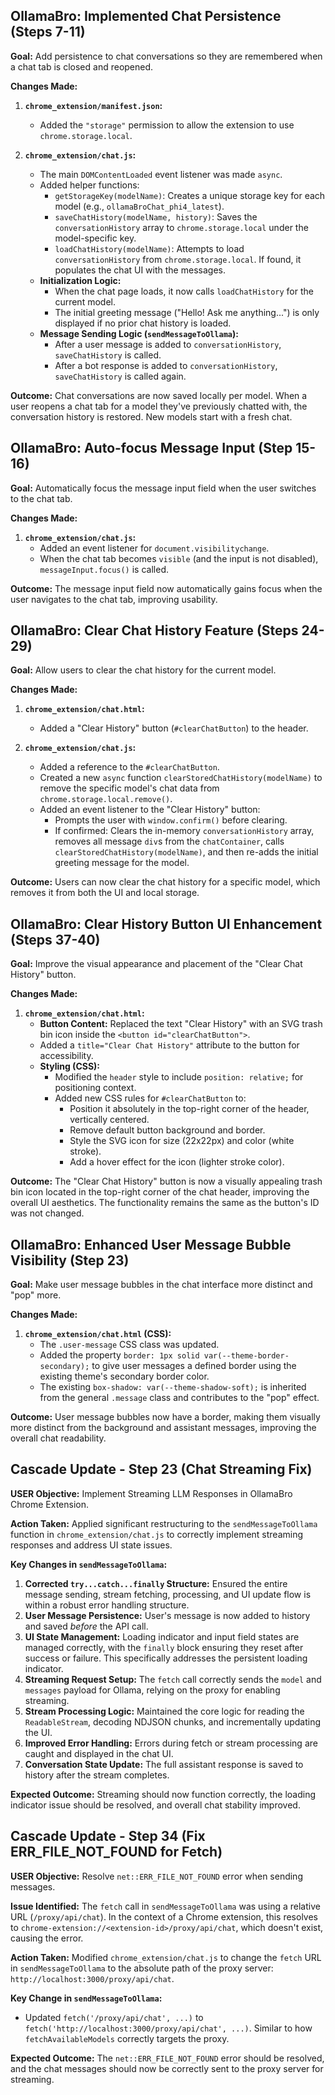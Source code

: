 ## OllamaBro: Implemented Chat Persistence (Steps 7-11)

**Goal:** Add persistence to chat conversations so they are remembered when a chat tab is closed and reopened.

**Changes Made:**

1.  **`chrome_extension/manifest.json`:**
    *   Added the `"storage"` permission to allow the extension to use `chrome.storage.local`.

2.  **`chrome_extension/chat.js`:**
    *   The main `DOMContentLoaded` event listener was made `async`.
    *   Added helper functions:
        *   `getStorageKey(modelName)`: Creates a unique storage key for each model (e.g., `ollamaBroChat_phi4_latest`).
        *   `saveChatHistory(modelName, history)`: Saves the `conversationHistory` array to `chrome.storage.local` under the model-specific key.
        *   `loadChatHistory(modelName)`: Attempts to load `conversationHistory` from `chrome.storage.local`. If found, it populates the chat UI with the messages.
    *   **Initialization Logic:**
        *   When the chat page loads, it now calls `loadChatHistory` for the current model.
        *   The initial greeting message ("Hello! Ask me anything...") is only displayed if no prior chat history is loaded.
    *   **Message Sending Logic (`sendMessageToOllama`):**
        *   After a user message is added to `conversationHistory`, `saveChatHistory` is called.
        *   After a bot response is added to `conversationHistory`, `saveChatHistory` is called again.

**Outcome:** Chat conversations are now saved locally per model. When a user reopens a chat tab for a model they've previously chatted with, the conversation history is restored. New models start with a fresh chat.


## OllamaBro: Auto-focus Message Input (Step 15-16)

**Goal:** Automatically focus the message input field when the user switches to the chat tab.

**Changes Made:**

1.  **`chrome_extension/chat.js`:**
    *   Added an event listener for `document.visibilitychange`.
    *   When the chat tab becomes `visible` (and the input is not disabled), `messageInput.focus()` is called.

**Outcome:** The message input field now automatically gains focus when the user navigates to the chat tab, improving usability.


## OllamaBro: Clear Chat History Feature (Steps 24-29)

**Goal:** Allow users to clear the chat history for the current model.

**Changes Made:**

1.  **`chrome_extension/chat.html`:**
    *   Added a "Clear History" button (`#clearChatButton`) to the header.

2.  **`chrome_extension/chat.js`:**
    *   Added a reference to the `#clearChatButton`.
    *   Created a new `async` function `clearStoredChatHistory(modelName)` to remove the specific model's chat data from `chrome.storage.local.remove()`.
    *   Added an event listener to the "Clear History" button:
        *   Prompts the user with `window.confirm()` before clearing.
        *   If confirmed: Clears the in-memory `conversationHistory` array, removes all message `div`s from the `chatContainer`, calls `clearStoredChatHistory(modelName)`, and then re-adds the initial greeting message for the model.

**Outcome:** Users can now clear the chat history for a specific model, which removes it from both the UI and local storage.


## OllamaBro: Clear History Button UI Enhancement (Steps 37-40)

**Goal:** Improve the visual appearance and placement of the "Clear Chat History" button.

**Changes Made:**

1.  **`chrome_extension/chat.html`:**
    *   **Button Content:** Replaced the text "Clear History" with an SVG trash bin icon inside the `<button id="clearChatButton">`.
    *   Added a `title="Clear Chat History"` attribute to the button for accessibility.
    *   **Styling (CSS):**
        *   Modified the `header` style to include `position: relative;` for positioning context.
        *   Added new CSS rules for `#clearChatButton` to:
            *   Position it absolutely in the top-right corner of the header, vertically centered.
            *   Remove default button background and border.
            *   Style the SVG icon for size (22x22px) and color (white stroke).
            *   Add a hover effect for the icon (lighter stroke color).

**Outcome:** The "Clear Chat History" button is now a visually appealing trash bin icon located in the top-right corner of the chat header, improving the overall UI aesthetics. The functionality remains the same as the button's ID was not changed.


## OllamaBro: Enhanced User Message Bubble Visibility (Step 23)

**Goal:** Make user message bubbles in the chat interface more distinct and "pop" more.

**Changes Made:**

1.  **`chrome_extension/chat.html` (CSS):**
    *   The `.user-message` CSS class was updated.
    *   Added the property `border: 1px solid var(--theme-border-secondary);` to give user messages a defined border using the existing theme's secondary border color.
    *   The existing `box-shadow: var(--theme-shadow-soft);` is inherited from the general `.message` class and contributes to the "pop" effect.

**Outcome:** User message bubbles now have a border, making them visually more distinct from the background and assistant messages, improving the overall chat readability.


## Cascade Update - Step 23 (Chat Streaming Fix)

**USER Objective:** Implement Streaming LLM Responses in OllamaBro Chrome Extension.

**Action Taken:**
Applied significant restructuring to the `sendMessageToOllama` function in `chrome_extension/chat.js` to correctly implement streaming responses and address UI state issues.

**Key Changes in `sendMessageToOllama`:**
1.  **Corrected `try...catch...finally` Structure:** Ensured the entire message sending, stream fetching, processing, and UI update flow is within a robust error handling structure.
2.  **User Message Persistence:** User's message is now added to history and saved *before* the API call.
3.  **UI State Management:** Loading indicator and input field states are managed correctly, with the `finally` block ensuring they reset after success or failure. This specifically addresses the persistent loading indicator.
4.  **Streaming Request Setup:** The `fetch` call correctly sends the `model` and `messages` payload for Ollama, relying on the proxy for enabling streaming.
5.  **Stream Processing Logic:** Maintained the core logic for reading the `ReadableStream`, decoding NDJSON chunks, and incrementally updating the UI.
6.  **Improved Error Handling:** Errors during fetch or stream processing are caught and displayed in the chat UI.
7.  **Conversation State Update:** The full assistant response is saved to history after the stream completes.

**Expected Outcome:** Streaming should now function correctly, the loading indicator issue should be resolved, and overall chat stability improved.


## Cascade Update - Step 34 (Fix ERR_FILE_NOT_FOUND for Fetch)

**USER Objective:** Resolve `net::ERR_FILE_NOT_FOUND` error when sending messages.

**Issue Identified:**
The `fetch` call in `sendMessageToOllama` was using a relative URL (`/proxy/api/chat`). In the context of a Chrome extension, this resolves to `chrome-extension://<extension-id>/proxy/api/chat`, which doesn't exist, causing the error.

**Action Taken:**
Modified `chrome_extension/chat.js` to change the `fetch` URL in `sendMessageToOllama` to the absolute path of the proxy server: `http://localhost:3000/proxy/api/chat`.

**Key Change in `sendMessageToOllama`:**
*   Updated `fetch('/proxy/api/chat', ...)` to `fetch('http://localhost:3000/proxy/api/chat', ...)`. Similar to how `fetchAvailableModels` correctly targets the proxy.

**Expected Outcome:** The `net::ERR_FILE_NOT_FOUND` error should be resolved, and the chat messages should now be correctly sent to the proxy server for streaming.

